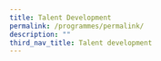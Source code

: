 ```yaml
---
title: Talent Development
permalink: /programmes/permalink/
description: ""
third_nav_title: Talent development
---
```

